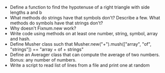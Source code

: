 * Define a function to find the hypotenuse of a right triangle
  with side lengths a and b
* What methods do strings have that symbols don't? Describe a few.
  What methods do symbols have that strings don't?
* Why doesn't Fixnum.new work?
* Write code using methods on at least one number, string, symbol,
  array and hash.
* Define Musher class such that
  Musher.new("+").mush(["array", "of", "strings"])  == "array + of + strings"
* Define an Averager class that can compute the average of two numbers.
  Bonus: any number of numbers.
* Write a script to read list of lines from a file and print one at random
